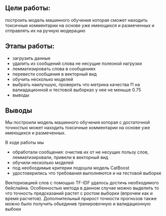 ## Цели работы:
построить модель машинного обучения которая сможет находить токсичные комментарии на основе уже имеющихся и размеченных и отправлять их на ручную модерацию

## Этапы работы:
* загрузить данные
* удалить из сообщений слова не несущие полезной нагрузки
* лемматизировать слова в сообщениях
* перевести сообщения в векторный вид
* обучить несколько моделей
* выбрать наилучшую, проверить что метрика качества f1 на валиадационной и тестовой выборках у нее не меньше 0.75
* выводы

## Выводы
  Мы построили модель машинного обучения которая с достаточной точностью может находить токсичные комментарии на основе уже имеющихся и размеченных.

В ходе работы мы
* обработали сообщения: очистив их от не несущих пользу слов, лемматизировали, привели в векторный вид
* обучили несколько моделей
* под необходимые критерии подошла модель CatBoost
* удостоверились что требования выполняются и на тестовой выборке

Векторизацией слов с помощью TF-IDF удалось достичь необходимого бейслайна. Особенностью метода в данном случае можно выделить то что точность предсказаний растет с ростом выборки (впрочем как и время расчетов). Дополнительный прирост точности прогнозов также можно было получить обьединив тренировочную и валидационную выбоки
